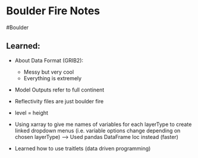 # **Boulder Fire Notes**
#Boulder
## Learned:
* About Data Format (GRIB2):
	* Messy but very cool
	* Everything is extremely 

* Model Outputs refer to full continent
* Reflectivity files are just boulder fire
*  level = height
*  Using xarray to give me names of variables for each layerType to create linked dropdown menus (i.e. variable options change depending on chosen layerType) --> Used pandas DataFrame loc instead (faster)
*  Learned how to use traitlets (data driven programming)


